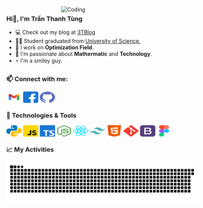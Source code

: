 <img align="right" alt="Coding" width="360" src="https://media.giphy.com/media/xUA7bdpLxQhsSQdyog/giphy.gif">

<h3 align="left">Hi👋, I'm Trần Thanh Tùng</h3>

- 💻 Check out my blog at [3TBlog](https://thanh-tung.vercel.app/)
- 👨‍🎓 Student graduated from [University of Science.](https://hus.vnu.edu.vn/)
- 🌱 I work on **Optimization Field**.
- 🔭 I'm passionate about **Mathermatic** and **Technology**.
- ⚡ I'm a smiley guy.

<h3 align="left">📫 Connect with me:</h3>
<p align="left">
<a href="mailto:tunglol1024@gmail.com" target="blank"><img align="center" src="https://raw.githubusercontent.com/Tung-hehe/Tung-hehe/main/icons/gmail.svg" alt="tunglol1024@gmail.com" height="30" width="40" /></a>
<a href="https://www.facebook.com/tieuthanh1024" target="blank"><img align="center" src="https://raw.githubusercontent.com/Tung-hehe/Tung-hehe/main/icons/facebook.svg" alt="tranthanhtung" height="30" width="40" /></a>
<a href="https://github.com/Tung-hehe" target="blank"><img align="center" src="https://raw.githubusercontent.com/Tung-hehe/Tung-hehe/main/icons/github.svg" alt="Tung-hehe" height="30" width="40" /></a>
</p>


<h3 align="left">🔧 Technologies & Tools</h3>
<p align="left">
<a href="https://www.python.org/" target="blank"><img align="center" src="https://raw.githubusercontent.com/Tung-hehe/Tung-hehe/main/icons/python.svg" alt="python" height="30" width="40" /></a>
<a href="https://developer.mozilla.org/en-US/docs/Web/JavaScript" target="blank"><img align="center" src="https://raw.githubusercontent.com/Tung-hehe/Tung-hehe/main/icons/javascript.svg" alt="javascript" height="30" width="40" /></a>
<a href="https://www.typescriptlang.org/" target="blank"><img align="center" src="https://raw.githubusercontent.com/Tung-hehe/Tung-hehe/main/icons/typescript.svg" alt="typescript" height="30" width="40" /></a>
<a href="https://nodejs.org/en" target="blank"><img align="center" src="https://raw.githubusercontent.com/Tung-hehe/Tung-hehe/main/icons/nodejs.svg" alt="nodejs" height="30" width="40" /></a>
<a href="https://react.dev/" target="blank"><img align="center" src="https://raw.githubusercontent.com/Tung-hehe/Tung-hehe/main/icons/reactjs.svg" alt="reactjs" height="30" width="40" /></a>
<a href="https://tailwindcss.com/" target="blank"><img align="center" src="https://raw.githubusercontent.com/Tung-hehe/Tung-hehe/main/icons/tailwind.svg" alt="tailwind" height="30" width="40" /></a>
<a href="https://developer.mozilla.org/en-US/docs/Web/HTML" target="blank"><img align="center" src="https://raw.githubusercontent.com/Tung-hehe/Tung-hehe/main/icons/html.svg" alt="html" height="30" width="40" /></a>
<a href="https://git-scm.com/" target="blank"><img align="center" src="https://raw.githubusercontent.com/Tung-hehe/Tung-hehe/main/icons/git.svg" alt="git" height="30" width="40" /></a>
<a href="https://getbootstrap.com/" target="blank"><img align="center" src="https://raw.githubusercontent.com/Tung-hehe/Tung-hehe/main/icons/bootstrap.svg" alt="bootstrap" height="30" width="40" /></a>
<a href="https://www.figma.com/" target="blank"><img align="center" src="https://raw.githubusercontent.com/Tung-hehe/Tung-hehe/main/icons/figma.svg" alt="figma" height="30" width="40" /></a>
</p>

<!-- ## :zap: GitHub Stats
<p align="center">
  <img src='https://github.com/Karhdo/github-stats/blob/master/generated/overview.svg#gh-dark-mode-only'>&emsp;
  <img src='https://github.com/Karhdo/github-stats/blob/master/generated/languages.svg#gh-dark-mode-only'>
</p> -->

<h3 align="left">📈 My Activities</h3>

<picture>
  <source media="(prefers-color-scheme: dark)" srcset="https://raw.githubusercontent.com/Tung-hehe/Tung-hehe/output/github-contribution-grid-snake-dark.svg">
  <source media="(prefers-color-scheme: light)" srcset="https://raw.githubusercontent.com/Tung-hehe/Tung-hehe/output/github-contribution-grid-snake.svg">
  <img alt="github contribution grid snake animation" src="https://raw.githubusercontent.com/Tung-hehe/Tung-hehe/output/github-contribution-grid-snake.svg">
</picture>
